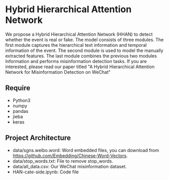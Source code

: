 # Hybrid Hierarchical Attention Network 

We propose a Hybrid Hierarchical Attention Network (HHAN) to detect whether the event is real or fake. The model consists of three modules. The first module captures the hierarchical text information and temporal information of the event. The second module is used to model the manually extracted features. The last module combines the previous two modules Information and performs misinformation detection tasks. If you are interested, please read our paper titled "A Hybrid Hierarchical Attention Network for Misinformation Detection on WeChat"


## Require

- Python3
- numpy
- pandas
- jieba
- keras


## Project Architecture

- data/sgns.weibo.word: Word embedded files, you can download from https://github.com/Embedding/Chinese-Word-Vectors.
- data/stop_words.txt: File to remove stop_words.
- data/all_data.csv: Our WeChat misinformation dataset.
- HAN-cate-side.ipynb: Code file

